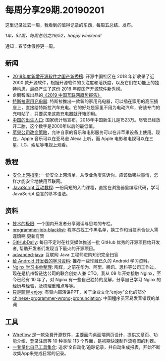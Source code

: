 # 每周分享29期.20190201

这里记录过去一周，我看到的值得记录的东西，每周五总结、发布。

*1年，52周，每周总结之29/52，happy weekend!*

通知：春节休假停更一周。

## 新闻

* [2018年度新增开源软件之国产新秀榜](https://www.oschina.net/news/103781/2018-oschina-new-opensource-software-cn-top30): 开源中国社区在 2018 年新收录了近 2000 款开源软件，根据开源软件的关注度和活跃度，以及它们在功能上的独特构思，最终产生了这份 2018 年度国产开源软件新秀榜。
* 企鹅智库出品的[《2019 中国互联网趋势报告》](https://mp.weixin.qq.com/s?__biz=MzA5NDMxMTAyMg==&mid=2650248473&idx=1&sn=79b1d2b90fe1fd7abc66d88596b9ccfd&scene=21#wechat_redirect)
* [特斯拉家用充电器](https://techcrunch.com/2019/01/16/tesla-unveils-first-home-charging-station-that-can-be-plugged-into-a-wall-outlet/): 特斯拉推出一款新的家用充电器，可以插在家用的高压插座上，直接给特斯拉汽车充电。它的好处是家里不用为电动汽车，安装专门的充电站了，只要买来这款充电器就开箱即用。
* [中国的出生人口](https://www.bloomberg.com/news/articles/2019-01-03/china-debate-over-shrinking-birth-rate-highlights-growth-concern): 国家统计局宣布，2018年中国新生儿是1523万。尽管已经放开二胎，这个数字是2000年以后的最低值。
* [苹果公司改变策略](https://praxtime.com/2019/01/13/apples-new-services-strategy/)，允许自家的音乐和电影服务可以在非苹果设备上使用。现在，Apple 音乐可以在亚马逊 Alexa 上听，而 Apple 电影和电视可以在三星、LG、索尼等电视上观看。 

## 教程

* [安全上网指南](https://securitycheckli.st/): 一份安全上网清单，从专业角度告诉你，应该做哪些事情，怎样才能安全地使用互联网。
* [JavaScript 互动教程](https://learnjavascript.online/): 一份简短的入门课程，直接在浏览器里编写代码，学习 JavaScript 语言的基本语法。

## 资料

* [技术的极限](https://www.cnblogs.com/math/p/tech-limit-06.html): 一个国内开发者分享阅读与思考的专栏。
* [programmer-job-blacklist](https://github.com/shengxinjing/programmer-job-blacklist): 程序员找工作黑名单，换工作和当技术合伙人需谨慎啊 更新有赞
* [GitHubDaily](https://github.com/GitHubDaily/GitHubDaily): 每日不定时在社交媒体推送一批 GitHub 优秀的开源项目给开发者, 帮助开发者们发现当下最火的开源项目。
* [advanced-java](https://github.com/doocs/advanced-java): 互联网 Java 工程师进阶知识完全扫盲
* [给 Android 开发者的学习资料](https://mp.weixin.qq.com/s/7ZHky9lWlokilfSincT1ww): 推荐一些珍藏已久的 Android 学习资料。
* [Nginx 学习书单整理](https://www.infoq.cn/article/XMyOfq5tj8I-4OufdXSF): 陶辉，之前在华为、阿里、腾讯、思科等公司工作过，现在是杭州智链达公司的联合创始人兼 CTO。我从 09 年开始接触 Nginx，至今已经有 10 年了，对 Nginx 有一些自己独特的见解，分享自己学习 Nginx 的经历与经验，及梳理重难点等等。
* [只是聊聊 enjoy](https://mp.weixin.qq.com/s?__biz=MzA4NTUyMTkwMw==&mid=2453373628&idx=1&sn=ba097012eadda5e45a1a4e78a9c4a0cf): 有赞内部演讲PPT，关于企业文化“enjoy”文化的部分
* [chinese-programmer-wrong-pronunciation](https://github.com/shimohq/chinese-programmer-wrong-pronunciation): 中国程序员容易发音错误的单词

## 工具

* [Wireflow](https://wireflow.co/) 是一款免费开源软件，主要面向桌面端网页设计，提供文章页、功能介绍、登录注册等 10 种类型 113 个界面，是初期快速制作流程图的利器。
* [一套量化自己工具集合](https://github.com/linlicro/blog/blob/master/%E8%A7%82%E7%82%B9%E4%B8%8E%E6%84%9F%E6%83%B3/%E4%B8%80%E5%A5%97%E9%87%8F%E5%8C%96%E8%87%AA%E5%B7%B1%E5%B7%A5%E5%85%B7%E9%9B%86%E5%90%88:%20%E8%A1%A1%E9%87%8F%E6%AF%8F%E4%B8%80%E4%BB%BD%E5%8A%AA%E5%8A%9B.md): 追求‘全自动化’追踪记录，并自动生成报表，开始不断收集App来完成日常的记录。


